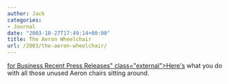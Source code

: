 ```yaml
---
author: Jack
categories:
- Journal
date: "2003-10-27T17:49:14+00:00"
title: The Aeron Wheelchair
url: /2003/the-aeron-wheelchair/
---
```


[for Business </del> Recent Press Releases" class="external">Here's][1] what you do with all those unused Aeron chairs sitting around.

 [1]: http://www.hermanmiller.com/CDA/SSA/News/Story/0,1585,a10-c407-n264,00.html